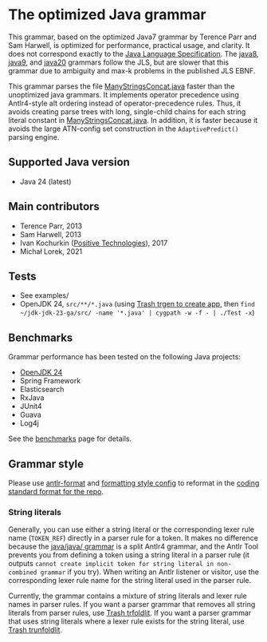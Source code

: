 # The optimized Java grammar

This grammar, based on the optimized Java7 grammar by Terence Parr and Sam Harwell,
is optimized for performance, practical usage, and clarity. It does not correspond
exactly to the [Java Language Specification](https://docs.oracle.com/javase/specs/).
The [java8](../java8), [java9](../java9), and [java20](../java20) grammars
follow the JLS, but are slower that this grammar due to ambiguity and max-k problems
in the published JLS EBNF.

This grammar parses the file [ManyStringsConcat.java](examples/ManyStringsConcat.java)
faster than the unoptimized java grammars. It implements operator precedence
using Antlr4-style alt ordering instead of operator-precedence rules. Thus, it avoids
creating parse trees with long, single-child chains for each string literal constant in
[ManyStringsConcat.java](examples/ManyStringsConcat.java). In addition, it is faster
because it avoids the large ATN-config set construction in the
`AdaptivePredict()` parsing engine.

## Supported Java version
* Java 24 (latest)

## Main contributors
* Terence Parr, 2013
* Sam Harwell, 2013
* Ivan Kochurkin ([Positive Technologies](https://github.com/PositiveTechnologies)), 2017
* Michał Lorek, 2021

## Tests
* See examples/
* OpenJDK 24, `src/**/*.java` (using [Trash trgen to create app](https://github.com/kaby76/Trash/tree/main/src/trgen), then `find ~/jdk-jdk-23-ga/src/ -name '*.java' | cygpath -w -f - | ./Test -x`)

## Benchmarks
Grammar performance has been tested on the following Java projects:
* [OpenJDK 24](https://github.com/openjdk/jdk/archive/refs/tags/jdk-24-ga.zip)
* Spring Framework
* Elasticsearch
* RxJava
* JUnit4
* Guava
* Log4j

See the [benchmarks](Benchmarks.md) page for details.

## Grammar style
Please use [antlr-format](https://github.com/antlr-ng/antlr-format) and
[formatting style config](https://github.com/antlr/grammars-v4/blob/master/_scripts/repo_coding_style.json)
to reformat in the [coding standard format for the repo](https://github.com/antlr/grammars-v4/wiki#is-there-a-coding-standard-for-antlr4-grammars).

### String literals
Generally, you can use either a string literal or the corresponding lexer rule name
(`TOKEN_REF`) directly in a parser rule for a token. It makes no difference because the
[java/java/ grammar](https://github.com/antlr/grammars-v4/tree/master/java/java)
is a split Antlr4 grammar, and the Antlr Tool prevents you from defining a token using
a string literal in a parser rule (it outputs
`cannot create implicit token for string literal in non-combined grammar` if you try).
When writing an Antlr listener or visitor, use the corresponding lexer rule name for the
string literal used in the parser rule.

Currently, the grammar contains a mixture of string literals
and lexer rule names in parser rules. If you want a parser grammar that removes all string literals
from parser rules, use [Trash trfoldlit](https://github.com/kaby76/Trash/tree/main/src/trfoldlit).
If you want a parser grammar that uses string literals where a lexer rule exists for the string
literal, use [Trash trunfoldlit](https://github.com/kaby76/Trash/tree/main/src/trunfoldlit).
